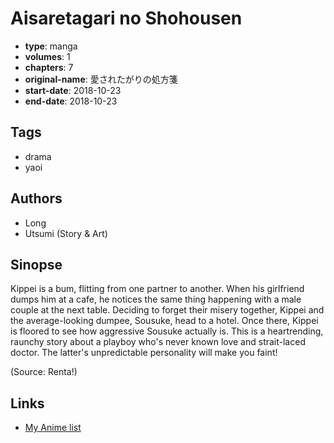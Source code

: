 # Aisaretagari no Shohousen

-   **type**: manga
-   **volumes**: 1
-   **chapters**: 7
-   **original-name**: 愛されたがりの処方箋
-   **start-date**: 2018-10-23
-   **end-date**: 2018-10-23

## Tags

-   drama
-   yaoi

## Authors

-   Long
-   Utsumi (Story & Art)

## Sinopse

Kippei is a bum, flitting from one partner to another. When his girlfriend dumps him at a cafe, he notices the same thing happening with a male couple at the next table. Deciding to forget their misery together, Kippei and the average-looking dumpee, Sousuke, head to a hotel. Once there, Kippei is floored to see how aggressive Sousuke actually is. This is a heartrending, raunchy story about a playboy who's never known love and strait-laced doctor. The latter's unpredictable personality will make you faint!

(Source: Renta!)

## Links

-   [My Anime list](https://myanimelist.net/manga/132292/Aisaretagari_no_Shohousen)
